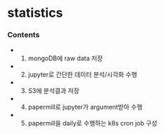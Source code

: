 # statistics

### Contents
- 1. mongoDB에 raw data 저장
- 2. jupyter로 간단한 데이터 분석/시각화 수행
- 3. S3에 분석결과 저장
- 4. papermill로 jupyter가 argument받아 수행
- 5. papermill을 daily로 수행하는 k8s cron job 구성
